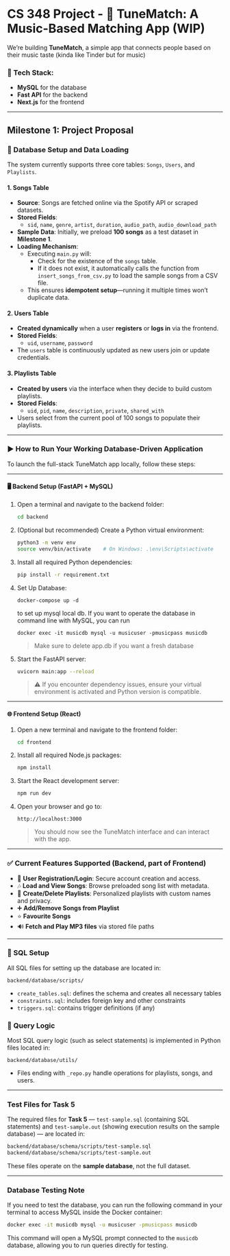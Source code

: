 # CS 348 Project - 🎵 **TuneMatch: A Music-Based Matching App (WIP)**

We’re building **TuneMatch**, a simple app that connects people based on their music taste (kinda like Tinder but for music)

### 🧰 Tech Stack:

* **MySQL** for the database
* **Fast API** for the backend
* **Next.js** for the frontend

---

## Milestone 1: Project Proposal

### 🔧 Database Setup and Data Loading

The system currently supports three core tables: `Songs`, `Users`, and `Playlists`.

#### 1. **Songs Table**
- **Source**: Songs are fetched online via the Spotify API or scraped datasets.
- **Stored Fields**:
  - `sid`, `name`, `genre`, `artist`, `duration`, `audio_path`, `audio_download_path`
- **Sample Data**: Initially, we preload **100 songs** as a test dataset in **Milestone 1**.
- **Loading Mechanism**:
  - Executing `main.py` will:
    - Check for the existence of the `songs` table.
    - If it does not exist, it automatically calls the function from `insert_songs_from_csv.py` to load the sample songs from a CSV file.
  - This ensures **idempotent setup**—running it multiple times won’t duplicate data.

#### 2. **Users Table**
- **Created dynamically** when a user **registers** or **logs in** via the frontend.
- **Stored Fields**:
  - `uid`, `username`, `password`
- The `users` table is continuously updated as new users join or update credentials.

#### 3. **Playlists Table**
- **Created by users** via the interface when they decide to build custom playlists.
- **Stored Fields**:
  - `uid`, `pid`, `name`, `description`, `private`, `shared_with`
- Users select from the current pool of 100 songs to populate their playlists.

---

### ▶️ How to Run Your Working Database-Driven Application

To launch the full-stack TuneMatch app locally, follow these steps:

---

#### 🖥 Backend Setup (FastAPI + MySQL)

1. Open a terminal and navigate to the backend folder:
   ```bash
   cd backend
   ```

2. (Optional but recommended) Create a Python virtual environment:
   ```bash
   python3 -m venv env
   source venv/bin/activate    # On Windows: .\env\Scripts\activate
   ```

3. Install all required Python dependencies:
   ```bash
   pip install -r requirement.txt
   ```
4. Set Up Database:
   ```
   docker-compose up -d
   ```
   to set up mysql local db.
   If you want to operate the database in command line with MySQL, you can run 
   ```
   docker exec -it musicdb mysql -u musicuser -pmusicpass musicdb
   ```

   > Make sure to delete app.db if you want a fresh database

5. Start the FastAPI server:
   ```bash
   uvicorn main:app --reload
   ```

   > ⚠️ If you encounter dependency issues, ensure your virtual environment is activated and Python version is compatible.

---

#### 🌐 Frontend Setup (React)

1. Open a new terminal and navigate to the frontend folder:
   ```bash
   cd frontend
   ```

2. Install all required Node.js packages:
   ```bash
   npm install
   ```

3. Start the React development server:
   ```bash
   npm run dev
   ```

4. Open your browser and go to:
   ```
   http://localhost:3000
   ```

   > You should now see the TuneMatch interface and can interact with the app.

---

### ✅ Current Features Supported (Backend, part of Frontend)

- 🔐 **User Registration/Login**: Secure account creation and access.
- 🎶 **Load and View Songs**: Browse preloaded song list with metadata.
- 💾 **Create/Delete Playlists**: Personalized playlists with custom names and privacy.
- ➕ **Add/Remove Songs from Playlist**
- ⭐ **Favourite Songs**
- 🔊 **Fetch and Play MP3 files** via stored file paths

---

### 📂 SQL Setup

All SQL files for setting up the database are located in:

`backend/database/scripts/`  
- `create_tables.sql`: defines the schema and creates all necessary tables  
- `constraints.sql`: includes foreign key and other constraints  
- `triggers.sql`: contains trigger definitions (if any)


### 📄 Query Logic

Most SQL query logic (such as select statements) is implemented in Python files located in:

`backend/database/utils/`  
- Files ending with `_repo.py` handle operations for playlists, songs, and users.

---

### Test Files for Task 5

The required files for **Task 5** — `test-sample.sql` (containing SQL statements) and `test-sample.out` (showing execution results on the sample database) — are located in:

```bash
backend/database/schema/scripts/test-sample.sql
backend/database/schema/scripts/test-sample.out
```
These files operate on the **sample database**, not the full dataset.

---
### Database Testing Note

If you need to test the database, you can run the following command in your terminal to access MySQL inside the Docker container:

```bash
docker exec -it musicdb mysql -u musicuser -pmusicpass musicdb
```

This command will open a MySQL prompt connected to the `musicdb` database, allowing you to run queries directly for testing.
